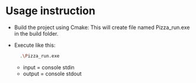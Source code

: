 # Usage instruction

- Build the project using Cmake:
This will create file named Pizza_run.exe in the build folder.

- Execute like this:

  ```bash
    .\Pizza_run.exe
  ```

  - input = console stdin
  - output = console stdout
